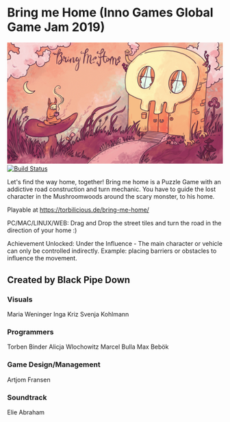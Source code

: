 # Bring me Home (Inno Games Global Game Jam 2019)
![alt text](Repo_assets/Unbenanntes_Werk.png "")
[![Build Status](https://travis-ci.org/Torbilicious/InnoGamesGlobalGameJam2019.svg?branch=master)](https://travis-ci.org/Torbilicious/InnoGamesGlobalGameJam2019)

Let's find the way home, together!
Bring me home is a Puzzle Game with an addictive road construction and turn mechanic. 
You have to guide the lost character in the Mushroomwoods around the scary monster, to his home. 

Playable at https://torbilicious.de/bring-me-home/

PC/MAC/LINUX/WEB:
Drag and Drop the street tiles and turn the road in the direction of your home :)

Achievement Unlocked: Under the Influence - The main character or vehicle can only be controlled indirectly. Example: placing barriers or obstacles to influence the movement.


## Created by Black Pipe Down

### Visuals
Maria Weninger
Inga Kriz
Svenja Kohlmann

### Programmers
Torben Binder
Alicja Wlochowitz
Marcel Bulla
Max Bebök

### Game Design/Management
Artjom Fransen

### Soundtrack
Elie Abraham